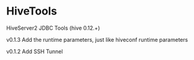 
HiveTools
=========
HiveServer2 JDBC Tools (hive 0.12.+)

v0.1.3
Add the runtime parameters, just like hiveconf runtime parameters

v0.1.2 
Add SSH Tunnel 